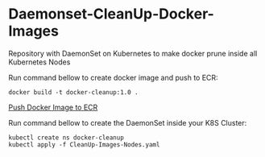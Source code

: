 # Daemonset-CleanUp-Docker-Images
Repository with DaemonSet on Kubernetes to make docker prune inside all Kubernetes Nodes

Run command bellow to create docker image and push to ECR:

```
docker build -t docker-cleanup:1.0 .
```

[Push Docker Image to ECR](https://docs.aws.amazon.com/AmazonECR/latest/userguide/docker-push-ecr-image.html)

Run command bellow to create the DaemonSet inside your K8S Cluster:

```
kubectl create ns docker-cleanup
kubectl apply -f CleanUp-Images-Nodes.yaml
```

